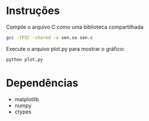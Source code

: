 # Instruções

Compile o arquivo C como uma biblioteca compartilhada

```bash
gcc -fPIC -shared -o sen.so sen.c
```

Execute o arquivo plot.py para mostrar o gráfico:
```bash
python plot.py
```

# Dependências
- matplotlib
- numpy
- ctypes